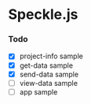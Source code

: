 # Speckle.js

### Todo

- [x] project-info sample
- [x] get-data sample
- [x] send-data sample
- [ ] view-data sample
- [ ] app sample
